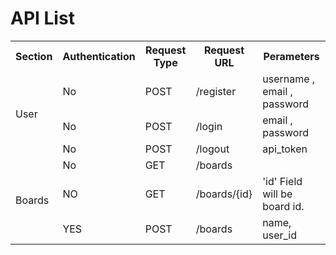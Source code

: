 # API List

<table>
    <tr>
        <th>Section</th>
        <th>Authentication</th>
        <th>Request Type</th>
        <th>Request URL </th>
        <th>Perameters </th>
    </tr>
    <tr>
        <td rowspan="3">User</td>
        <td>No</td>
        <td>POST</td>
        <td>/register</td>
        <td>username , email , password</td>
    </tr>
    <tr>
        <td>No</td>
        <td>POST</td>
        <td>/login</td>
        <td>email , password</td>
    </tr>
    <tr>
        <td>No</td>
        <td>POST</td>
        <td>/logout</td>
        <td>api_token</td>
    </tr>
    <tr>
        <td rowspan="3">Boards</td>
        <td>No</td>
        <td>GET</td>
        <td>/boards</td>
        <td></td>
    </tr>
    <tr>
        <td>NO</td>
        <td>GET</td>
        <td>/boards/{id}</td>
        <td>'id' Field will be board id.</td>
    </tr>
    <tr>
        <td>YES</td>
        <td>POST</td>
        <td>/boards</td>
        <td>name, user_id </td>
    </tr>
</table>
